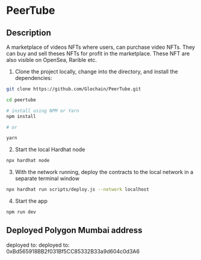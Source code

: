 # PeerTube

## Description
A marketplace of videos NFTs where users, can purchase video NFTs. They can buy and sell theses NFTs for profit in the marketplace. These NFT are also visible on OpenSea, Rarible etc.



1. Clone the project locally, change into the directory, and install the dependencies:

```sh
git clone https://github.com/Glochain/PeerTube.git

cd peertube

# install using NPM or Yarn
npm install

# or

yarn
```

2. Start the local Hardhat node

```sh
npx hardhat node
```

3. With the network running, deploy the contracts to the local network in a separate terminal window

```sh
npx hardhat run scripts/deploy.js --network localhost
```

4. Start the app

```
npm run dev
```

## Deployed Polygon Mumbai address

deployed to: deployed to: 0xBd565918BB2f031Bf5CC85332B33a9d604c0d3A6

